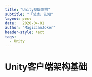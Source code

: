 ```yaml
---
title: "Unity基础架构"
subtitle: "「总结」认知"
layout: post
date:   2020-04-01
author: "MagicianJoker"
header-style: text
tags:
  - Unity
---
```


# Unity客户端架构基础